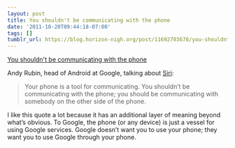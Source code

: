 ```yaml
---
layout: post
title: You shouldn't be communicating with the phone
date: '2011-10-20T09:44:18-07:00'
tags: []
tumblr_url: https://blog.horizon-nigh.org/post/11692703678/you-shouldnt-be-communicating-with-the-phone
---
```

[You shouldn't be communicating with the phone](http://allthingsd.com/20111019/android-chief-says-your-phone-should-not-be-your-assistant/)  

Andy Rubin, head of Android at Google, talking about [Siri](http://www.apple.com/iphone/features/siri.html):

> Your phone is a tool for communicating. You shouldn’t be communicating with the phone; you should be communicating with somebody on the other side of the phone.

I like this quote a lot because it has an additional layer of meaning beyond what’s obvious. To Google, the phone (or any device) is just a vessel for using Google services. Google doesn’t want you to use your phone; they want you to use Google through your phone.

